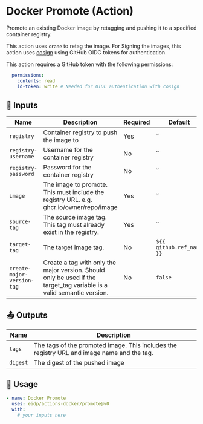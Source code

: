 <!-- NOTE: This file's contents are automatically generated. Do not edit manually. -->
# Docker Promote (Action)

Promote an existing Docker image by retagging and pushing it to a specified container registry.

This action uses `crane` to retag the image. 
For Signing the images, this action uses [cosign](https://github.com/sigstore/cosign) using GitHub OIDC tokens for authentication. 

This action requires a GitHub token with the following permissions:
```yaml  
  permissions:
    contents: read
    id-token: write # Needed for OIDC authentication with cosign
```

## 🔧 Inputs

|Name                       |Description                                                                                                           |Required|Default                  |
|---------------------------|----------------------------------------------------------------------------------------------------------------------|--------|-------------------------|
|`registry`                 |Container registry to push the image to                                                                               |Yes     |``                       |
|`registry-username`        |Username for the container registry                                                                                   |No      |``                       |
|`registry-password`        |Password for the container registry                                                                                   |No      |``                       |
|`image`                    |The image to promote. This must include the registry URL. e.g. ghcr.io/owner/repo/image                               |Yes     |``                       |
|`source-tag`               |The source image tag. This tag must already exist in the registry.                                                    |Yes     |``                       |
|`target-tag`               |The target image tag.                                                                                                 |No      |`${{ github.ref_name }}` |
|`create-major-version-tag` |Create a tag with only the major version. Should only be used if the target_tag variable is a valid semantic version. |No      |`false`                  |

## 📤 Outputs

|Name     |Description                                                                                |
|---------|-------------------------------------------------------------------------------------------|
|`tags`   |The tags of the promoted image. This includes the registry URL and image name and the tag. |
|`digest` |The digest of the pushed image                                                             |

## 🚀 Usage

```yaml
- name: Docker Promote
  uses: eidp/actions-docker/promote@v0
  with:
    # your inputs here
```

